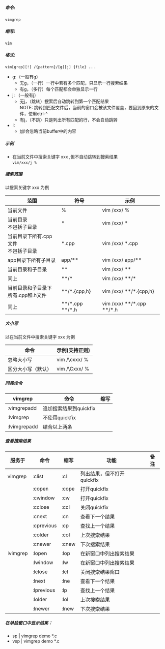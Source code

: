 ---
---
<link rel="stylesheet" type="text/css" href="../src/md.css">

##### 命令:
`vimgrep`<br/>

##### 缩写:
`vim`<br/>

##### 格式:
`vim[grep][!] /{pattern}/[g][j] {file} ...`<br/>
* g:（一般有g）
    * 无g，（一行）一行中若有多个匹配，只显示一行搜索结果
    * 有g，（多行）每个匹配都会单独显示一行
* j: （一般有j）
    * 无j，（跳转）搜索后自动跳转到第一个匹配结果
<br/>NOTE: 跳转到匹配文件后，当前的窗口会被该文件覆盖，要回到原来的文件，使用ctrl-^
    * 有j，（不跳）只是列出所有匹配的行，不会自动跳转
* !:
    * 加!会忽略当前buffer中的内容

##### 示例
* 在当前文件中搜索关键字 xxx ,但不自动跳转到搜索结果
<br/>`vim/xxx/j %`

##### 搜索范围

以搜索关键字 xxx 为例

|范围|符号|示例|
|-|-|-|
|当前文件|%|vim /xxx/ %|
|当前目录<br/>不包括子目录|\*|vim /xxx/ *|
|当前目录下所有.cpp文件<br/>不包括子目录|\*.cpp|vim /xxx/ *.cpp|
|app目录下所有子目录|app/\*\*|vim /xxx/ app/**|
|当前目录和子目录|\*\*|vim /xxx/ **|
|同上|\*\*/\*|vim /xxx/ \*\*/*|
|当前目录和子目录下<br/>所有.cpp和.h文件|\*\*/\*.{cpp,h}|vim /xxx/ \*\*/\*.{cpp,h}|
|同上|\*\*/\*.cpp \*\*/\*.h|vim /xxx/ \*\*/\*.cpp \*\*/\*.h|

##### 大小写

以在当前文件中搜索关键字 xxx 为例

|命令|示例(支持正则)|
|-|-|
|忽略大小写|vim /\cxxx/ %|
|区分大小写（默认）|vim /\Cxxx/ %|

##### 同类命令

|vimgrep|命令|缩写|
|-|-|-|
|:vimgrepadd|追加搜索结果到quickfix||
|:lvimgrep|不使用quickfix||
|:lvimgrepadd|结合以上两条|

##### 查看搜索结果

|服务于|命令|缩写|功能|备注|
|-|-|-|-|-|
|vimgrep|:clist|:cl|列出结果，但不打开quickfix||
||:copen|:cope|打开quickfix||
||:cwindow|:cw|打开quickfix||
||:cclose|:ccl|关闭quickfix||
||:cnext|:cn|查看下一个结果||
||:cprevious|:cp|查找上一个结果||
||:colder|:col|上次搜索结果||
||:cnewer|:cnew|下次搜索结果||
|lvimgrep|:lopen|:lop|在新窗口中列出搜索结果||
||:lwindow|:lw|在新窗口中列出搜索结果||
||:lclose|:lcl|关闭搜索结果窗口||
||:lnext|:lne|查看下一个结果||
||:lprevious|:lp|查找上一个结果||
||:lolder|:lol|上次搜索结果||
||:lnewer|:lnew|下次搜索结果||

##### 在单独窗口中显示结果：
* sp | vimgrep demo *.c
* vsp | vimgrep demo *.c
